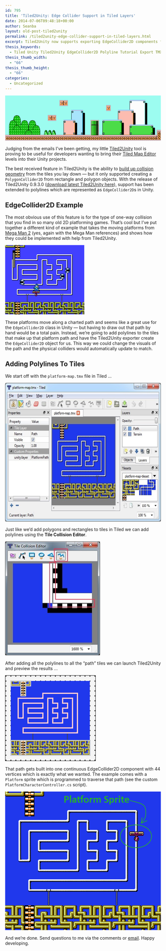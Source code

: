 ```yaml
---
id: 795
title: 'Tiled2Unity: Edge Collider Support in Tiled Layers'
date: 2014-07-06T09:48:18+00:00
author: Seanba
layout: old-post-tiled2unity
permalink: /tiled2unity-edge-collider-support-in-tiled-layers.html
excerpt: Tiled2Unity now supports exporting EdgeCollider2D components from polyline objects added through the Tile Collision Editor in Tiled.
thesis_keywords:
  - Tiled Unity Tiled2Unity EdgeCollider2D Polyline Tutorial Export TMX
thesis_thumb_width:
  - "66"
thesis_thumb_height:
  - "66"
categories:
  - Uncategorized
---
```

<img title="Edge Colliders for One-Way Collision" style="border-left-width: 0px; border-right-width: 0px; background-image: none; border-bottom-width: 0px; padding-top: 0px; padding-left: 0px; display: inline; padding-right: 0px; border-top-width: 0px" border="0" alt="Edge Colliders for One-Way Collision" src="/assets/wp-content/uploads/2014/07/Preview_smb3-long.png" width="640" height="146" />

Judging from the emails I’ve been getting, my little <a title="Download Tiled2Unity" href="{{ '/Tiled2Unity/' | relative_url }}" rel="Download Tiled2Unity" target="_blank">Tiled2Unity</a> tool is proving to be useful for developers wanting to bring their <a title="Tiled Map Editor" href="http://www.mapeditor.org/" rel="Tiled Map Editor">Tiled Map Editor</a> levels into their Unity projects.

The best received feature in Tiled2Unity is the ability to <a title="Tiled2Unity Tile Collision Example" href="{{ '/introtiled2unity/' | relative_url }}.html" rel="Tiled2Unity Tile Collision Example" target="_blank">build up collision geometry</a> from the tiles you lay down &#8212; but it only supported creating a `PolygonCollider2D` from rectangle and polygon objects. With the release of Tiled2Unity 0.9.3.0 (<a title="Tiled2Unity Download" href="{{ '/Tiled2Unity/' | relative_url }}" rel="Tiled2Unity Download">download latest Tiled2Unity here</a>),  support has been extended to polylines which are represented as `EdgeCollider2D`s in Unity.

## EdgeCollider2D Example

The most obvious use of this feature is for the type of one-way collision that you find in so many old 2D platforming games. That’s cool but I’ve put together a different kind of example that takes the moving platforms from <a title="Mega Man 2" href="http://en.wikipedia.org/wiki/Mega_Man_2" rel="Mega Man 2">Mega Man 2</a> (yes, again with the Mega Man references) and shows how they could be implemented with help from Tiled2Unity.

<img title="Moving Platform in Mega Man 2" style="border-left-width: 0px; border-right-width: 0px; background-image: none; border-bottom-width: 0px; padding-top: 0px; padding-left: 0px; display: inline; padding-right: 0px; border-top-width: 0px" border="0" alt="Moving Platform in Mega Man 2" src="/assets/wp-content/uploads/2014/07/mm2-platforms.png" width="256" height="224" />

These platforms move along a charted path and seems like a great use for the `EdgeCollider2D` class in Unity &#8212; but having to draw out that path by hand would be a total pain. Instead, we’re going to add polylines to the tiles that make up that platform path and have the Tiled2Unity exporter create the `EdgeCollider2D` object for us. This way we could change the visuals of the path and the physical colliders would automatically update to match.

## Adding Polylines To Tiles

We start off with the `platform-map.tmx` file in Tiled …

[<img title="Mega Man2 Map in Tiled" style="border-left-width: 0px; border-right-width: 0px; background-image: none; border-bottom-width: 0px; padding-top: 0px; padding-left: 0px; display: inline; padding-right: 0px; border-top-width: 0px" border="0" alt="Mega Man2 Map in Tiled" src="/assets/wp-content/uploads/2014/07/tiled-mm2-platform-map_thumb.jpg" width="633" height="448" />](/assets/wp-content/uploads/2014/07/tiled-mm2-platform-map.jpg)

Just like we’d add polygons and rectangles to tiles in Tiled we can add polylines using the **Tile Collision Editor**.

<img title="Tile Collision Editor - Adding Polylines" style="border-left-width: 0px; border-right-width: 0px; background-image: none; border-bottom-width: 0px; padding-top: 0px; padding-left: 0px; display: inline; padding-right: 0px; border-top-width: 0px" border="0" alt="Tile Collision Editor - Adding Polylines" src="/assets/wp-content/uploads/2014/07/tiled-polyline.jpg" width="307" height="368" />

After adding all the polylines to all the “path” tiles we can launch Tiled2Unity and preview the results …

<img title="Edge Collider Preview in Tiled2Unity" style="border-left-width: 0px; border-right-width: 0px; background-image: none; border-bottom-width: 0px; padding-top: 0px; padding-left: 0px; display: inline; padding-right: 0px; border-top-width: 0px" border="0" alt="Edge Collider Preview in Tiled2Unity" src="/assets/wp-content/uploads/2014/07/t2upreview-mm2-platform.png" width="293" height="277" />

That path gets built into one continuous EdgeCollider2D component with 44 vertices which is exactly what we wanted. The example comes with a `Platform` sprite which is programmed to traverse that path (see the custom `PlatformCharacterController.cs` script).

<a title="Play the Edge Collider Example in Unity Web Player" href="{{ '/unity/tiled2unity/Tiled2UnityEdgeCollider/' | relative_url }}.html" rel="Play the Edge Collider Example in Unity Web Player"><img title="Tiled2Unity Map Exported to Unity With EdgeCollider2D" style="border-top: 0px; border-right: 0px; background-image: none; border-bottom: 0px; padding-top: 0px; padding-left: 0px; border-left: 0px; display: inline; padding-right: 0px" border="0" alt="Tiled2Unity Map Exported to Unity With EdgeCollider2D" src="/assets/wp-content/uploads/2014/07/uni-path-example.png" width="512" height="448" /></a>

And we’re done. Send questions to me via the comments or [email](mailto:sean@seanba.com). Happy developing.